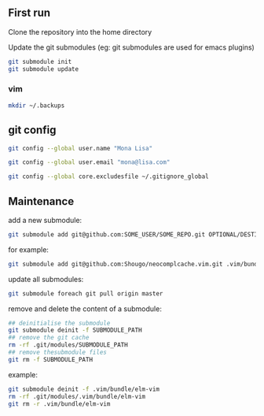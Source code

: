## First run

Clone the repository into the home directory

Update the git submodules (eg: git submodules are used for emacs
plugins)

```bash
git submodule init
git submodule update
```

### vim

```bash
mkdir ~/.backups
```

## git config


```bash
git config --global user.name "Mona Lisa"
```

```bash
git config --global user.email "mona@lisa.com"
```

```bash
git config --global core.excludesfile ~/.gitignore_global
```

## Maintenance

add a new submodule:

```bash
git submodule add git@github.com:SOME_USER/SOME_REPO.git OPTIONAL/DESTINATION
```

for example:

```bash
git submodule add git@github.com:Shougo/neocomplcache.vim.git .vim/bundle/neocomplcache
```

update all submodules:

```bash
git submodule foreach git pull origin master
```

remove and delete the content of a submodule:

```bash
## deinitialise the submodule
git submodule deinit -f SUBMODULE_PATH
## remove the git cache
rm -rf .git/modules/SUBMODULE_PATH 
## remove thesubmodule files
git rm -f SUBMODULE_PATH
```

example:

```bash
git submodule deinit -f .vim/bundle/elm-vim
rm -rf .git/modules/.vim/bundle/elm-vim
git rm -r .vim/bundle/elm-vim
```
